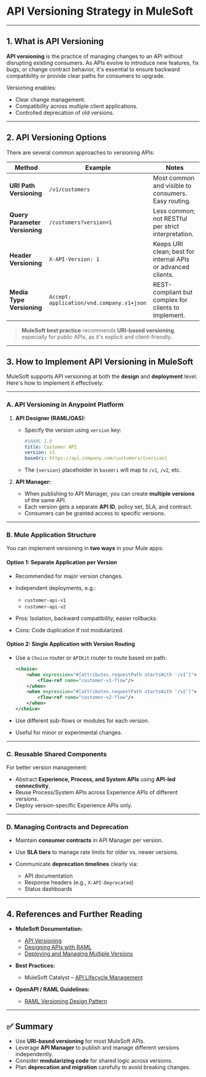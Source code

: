 # **API Versioning Strategy in MuleSoft**

---

## **1. What is API Versioning**

**API versioning** is the practice of managing changes to an API without disrupting existing consumers. As APIs evolve to introduce new features, fix bugs, or change contract behavior, it's essential to ensure backward compatibility or provide clear paths for consumers to upgrade.

Versioning enables:

* Clear change management.
* Compatibility across multiple client applications.
* Controlled deprecation of old versions.

---

## **2. API Versioning Options**

There are several common approaches to versioning APIs:

| Method                         | Example                                   | Notes                                                        |
| ------------------------------ | ----------------------------------------- | ------------------------------------------------------------ |
| **URI Path Versioning**        | `/v1/customers`                           | Most common and visible to consumers. Easy routing.          |
| **Query Parameter Versioning** | `/customers?version=1`                    | Less common; not RESTful per strict interpretation.          |
| **Header Versioning**          | `X-API-Version: 1`                        | Keeps URI clean; best for internal APIs or advanced clients. |
| **Media Type Versioning**      | `Accept: application/vnd.company.v1+json` | REST-compliant but complex for clients to implement.         |

> **MuleSoft best practice** recommends **URI-based versioning**, especially for public APIs, as it's explicit and client-friendly.

---

## **3. How to Implement API Versioning in MuleSoft**

MuleSoft supports API versioning at both the **design** and **deployment** level. Here's how to implement it effectively:

---

### **A. API Versioning in Anypoint Platform**

1. **API Designer (RAML/OAS):**

   * Specify the version using `version` key:

     ```yaml
     #%RAML 1.0
     title: Customer API
     version: v1
     baseUri: https://api.company.com/customers/{version}
     ```
   * The `{version}` placeholder in `baseUri` will map to `/v1`, `/v2`, etc.

2. **API Manager:**

   * When publishing to API Manager, you can create **multiple versions** of the same API.
   * Each version gets a separate **API ID**, policy set, SLA, and contract.
   * Consumers can be granted access to specific versions.

---

### **B. Mule Application Structure**

You can implement versioning in **two ways** in your Mule apps:

#### Option 1: **Separate Application per Version**

* Recommended for major version changes.
* Independent deployments, e.g.:

  * `customer-api-v1`
  * `customer-api-v2`
* Pros: Isolation, backward compatibility, easier rollbacks.
* Cons: Code duplication if not modularized.

#### Option 2: **Single Application with Version Routing**

* Use a `Choice` router or `APIKit` router to route based on path:

  ```xml
  <choice>
      <when expression="#[attributes.requestPath startsWith '/v1']">
          <flow-ref name="customer-v1-flow"/>
      </when>
      <when expression="#[attributes.requestPath startsWith '/v2']">
          <flow-ref name="customer-v2-flow"/>
      </when>
  </choice>
  ```
* Use different sub-flows or modules for each version.
* Useful for minor or experimental changes.

---

### **C. Reusable Shared Components**

For better version management:

* Abstract **Experience, Process, and System APIs** using **API-led connectivity**.
* Reuse Process/System APIs across Experience APIs of different versions.
* Deploy version-specific Experience APIs only.

---

### **D. Managing Contracts and Deprecation**

* Maintain **consumer contracts** in API Manager per version.
* Use **SLA tiers** to manage rate limits for older vs. newer versions.
* Communicate **deprecation timelines** clearly via:

  * API documentation
  * Response headers (e.g., `X-API-Deprecated`)
  * Status dashboards

---

## **4. References and Further Reading**

* **MuleSoft Documentation:**

  * [API Versioning](https://docs.mulesoft.com/api-manager/2.x/versioning-api)
  * [Designing APIs with RAML](https://docs.mulesoft.com/raml/raml-introduction)
  * [Deploying and Managing Multiple Versions](https://docs.mulesoft.com/api-manager/2.x/api-manager-overview)

* **Best Practices:**

  * MuleSoft Catalyst – [API Lifecycle Management](https://www.mulesoft.com/resources/api/api-lifecycle-management)

* **OpenAPI / RAML Guidelines:**

  * [RAML Versioning Design Pattern](https://github.com/raml-org/raml-spec/blob/master/versions/raml-10/raml-10.md#versioning)

---

## ✅ Summary

* Use **URI-based versioning** for most MuleSoft APIs.
* Leverage **API Manager** to publish and manage different versions independently.
* Consider **modularizing code** for shared logic across versions.
* Plan **deprecation and migration** carefully to avoid breaking changes.

